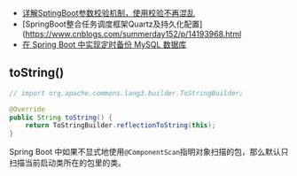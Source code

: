 
- [详解SptingBoot参数校验机制，使用校验不再混乱](https://zzzzbw.cn/article/27)
- [SpringBoot整合任务调度框架Quartz及持久化配置](https://www.cnblogs.com/summerday152/p/14193968.html
- [在 Spring Boot 中实现定时备份 MySQL 数据库](https://springdoc.cn/spring-boot-mysql-backup/)


## toString()

```java
// import org.apache.commons.lang3.builder.ToStringBuilder;

@Override
public String toString() {
	return ToStringBuilder.reflectionToString(this);
}
```

Spring Boot 中如果不显式地使用`@ComponentScan`指明对象扫描的包，那么默认只扫描当前启动类所在的包里的类。

